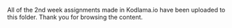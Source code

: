 All of the 2nd week assignments made in Kodlama.io have been uploaded to this folder. Thank you for browsing the content.
